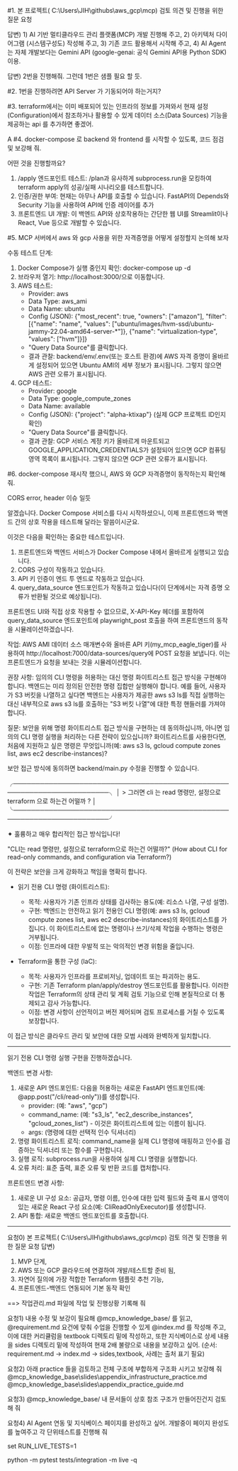 #1. 본 프로젝트( C:\Users\JIH\githubs\aws_gcp\mcp\) 검토 의견 및 진행을 위한 질문 요청 

답변) 1) AI 기반 멀티클라우드 관리 플랫폼(MCP) 개발 진행해 주고, 2) 아키텍처 다이어그램 (시스템구성도) 작성해 주고, 3) 기존 코드 활용해서 시작해 주고, 4) AI Agent 는 자체 개발보다는 Gemini API (google-genai: 공식 Gemini API용 Python SDK) 이용.

답변) 2번을 진행해줘. 그런데 1번은 샘플 필요 할 듯.


#2. 1번을 진행하려면 API Server 가 기동되어야 하는거지?

#3. terraform에서는 이미 배포되어 있는 인프라의 정보를 가져와서 현재 설정(Configuration)에서 참조하거나 활용할 수 있게 데이터 소스(Data Sources) 기능을 제공하는 api 를 추가하면 좋겠어. 

A
#4. docker-compose 로 backend 와 frontend 를 시작할 수 있도록, 코드 점검 및 보강해 줘.

어떤 것을 진행할까요?

   1. /apply 엔드포인트 테스트: /plan과 유사하게 subprocess.run을 모킹하여 terraform apply의
      성공/실패 시나리오를 테스트합니다.
   2. 인증/권한 부여: 현재는 아무나 API를 호출할 수 있습니다. FastAPI의 Depends와 Security
      기능을 사용하여 API에 인증 레이어를 추가
   3. 프론트엔드 UI 개발: 이 백엔드 API와 상호작용하는 간단한 웹 UI를 Streamlit이나 React, Vue
      등으로 개발할 수 있습니다.

#5. MCP 서버에서 aws 와 gcp 사용을 위한 자격증명을 어떻게 설정할지 논의해 보자


  수동 테스트 단계:

   1. Docker Compose가 실행 중인지 확인: docker-compose up -d
   2. 브라우저 열기: http://localhost:3000/으로 이동합니다.
   3. AWS 테스트:
       * Provider: aws
       * Data Type: aws_ami
       * Data Name: ubuntu
       * Config (JSON): {"most_recent": true, "owners": ["amazon"], "filter": [{"name": "name", "values": 
         ["ubuntu/images/hvm-ssd/ubuntu-jammy-22.04-amd64-server-*"]}, {"name": "virtualization-type", "values": ["hvm"]}]}
       * "Query Data Source"를 클릭합니다.
       * 결과 관찰: backend/env/.env(또는 호스트 환경)에 AWS 자격 증명이 올바르게 설정되어 있으면 Ubuntu AMI의 세부 정보가 표시됩니다.
         그렇지 않으면 AWS 관련 오류가 표시됩니다.
   4. GCP 테스트:
       * Provider: google
       * Data Type: google_compute_zones
       * Data Name: available
       * Config (JSON): {"project": "alpha-ktixap"} (실제 GCP 프로젝트 ID인지 확인)
       * "Query Data Source"를 클릭합니다.
       * 결과 관찰: GCP 서비스 계정 키가 올바르게 마운트되고 GOOGLE_APPLICATION_CREDENTIALS가 설정되어 있으면 GCP 컴퓨팅 영역 목록이
         표시됩니다. 그렇지 않으면 GCP 관련 오류가 표시됩니다.

         
#6. docker-compose 재시작 했으니, AWS 와 GCP 자격증명이 동작하는지 확인해 줘. 
      

 CORS error, header 이슈 일듯


  알겠습니다. Docker Compose 서비스를 다시 시작하셨으니, 이제 프론트엔드와 백엔드 간의 상호 작용을
  테스트해 달라는 말씀이시군요.

  이것은 다음을 확인하는 중요한 테스트입니다.
   1. 프론트엔드와 백엔드 서비스가 Docker Compose 내에서 올바르게 실행되고 있습니다.
   2. CORS 구성이 작동하고 있습니다.
   3. API 키 인증이 엔드 투 엔드로 작동하고 있습니다.
   4. query_data_source 엔드포인트가 작동하고 있습니다(이 단계에서는 자격 증명 오류가 반환될 것으로
      예상됩니다).

  프론트엔드 UI와 직접 상호 작용할 수 없으므로, X-API-Key 헤더를 포함하여 query_data_source 엔드포인트에
  playwright_post 호출을 하여 프론트엔드의 동작을 시뮬레이션하겠습니다.

  작업: AWS AMI 데이터 소스 매개변수와 올바른 API 키(my_mcp_eagle_tiger)를 사용하여
  http://localhost:7000/data-sources/query에 POST 요청을 보냅니다. 이는 프론트엔드가 요청을 보내는 것을
  시뮬레이션합니다.



  
  권장 사항:
  임의의 CLI 명령을 허용하는 대신 명령 화이트리스트 접근 방식을 구현해야 합니다. 백엔드는 미리 정의된
  안전한 명령 집합만 실행해야 합니다. 예를 들어, 사용자가 S3 버킷을 나열하고 싶다면 백엔드는 사용자가
  제공한 aws s3 ls를 직접 실행하는 대신 내부적으로 aws s3 ls를 호출하는 "S3 버킷 나열"에 대한 특정
  핸들러를 가져야 합니다.

  질문:
  보안을 위해 명령 화이트리스트 접근 방식을 구현하는 데 동의하십니까, 아니면 임의의 CLI 명령 실행을
  처리하는 다른 전략이 있으십니까? 화이트리스트를 사용한다면, 처음에 지원하고 싶은 명령은 무엇입니까(예:
  aws s3 ls, gcloud compute zones list, aws ec2 describe-instances)?

  보안 접근 방식에 동의하면 backend/main.py 수정을 진행할 수 있습니다.

╭────────────────────────────────────────────────────────────────────────╮
│  > 그러면 cli 는 read 명령만, 설정으로 terraform 으로 하는건 어떨까 ?  │
╰────────────────────────────────────────────────────────────────────────╯

✦ 훌륭하고 매우 합리적인 접근 방식입니다!

  "CLI는 read 명령만, 설정으로 terraform으로 하는건 어떨까?" (How about CLI for read-only commands, and
  configuration via Terraform?)

  이 전략은 보안을 크게 강화하고 책임을 명확히 합니다.

   * 읽기 전용 CLI 명령 (화이트리스트):
       * 목적: 사용자가 기존 인프라 상태를 검사하는 용도(예: 리소스 나열, 구성 설명).
       * 구현: 백엔드는 안전하고 읽기 전용인 CLI 명령(예: aws s3 ls, gcloud compute zones list, aws ec2 
         describe-instances)의 화이트리스트를 가집니다. 이 화이트리스트에 없는 명령이나 쓰기/삭제 작업을
         수행하는 명령은 거부됩니다.
       * 이점: 인프라에 대한 우발적 또는 악의적인 변경 위험을 줄입니다.

   * Terraform을 통한 구성 (IaC):
       * 목적: 사용자가 인프라를 프로비저닝, 업데이트 또는 파괴하는 용도.
       * 구현: 기존 Terraform plan/apply/destroy 엔드포인트를 활용합니다. 이러한 작업은 Terraform의 상태
         관리 및 계획 검토 기능으로 인해 본질적으로 더 통제되고 감사 가능합니다.
       * 이점: 변경 사항이 선언적이고 버전 제어되며 검토 프로세스를 거칠 수 있도록 보장합니다.

  이 접근 방식은 클라우드 관리 및 보안에 대한 모범 사례와 완벽하게 일치합니다.

  ---

  읽기 전용 CLI 명령 실행 구현을 진행하겠습니다.

  백엔드 변경 사항:

   1. 새로운 API 엔드포인트: 다음을 허용하는 새로운 FastAPI 엔드포인트(예: @app.post("/cli/read-only"))를
      생성합니다.
       * provider: (예: "aws", "gcp")
       * command_name: (예: "s3_ls", "ec2_describe_instances", "gcloud_zones_list") - 이것은 화이트리스트에
         있는 이름이 됩니다.
       * args: (명령에 대한 선택적 인수 딕셔너리)
   2. 명령 화이트리스트 로직: command_name을 실제 CLI 명령에 매핑하고 인수를 검증하는 딕셔너리 또는 함수를
      구현합니다.
   3. 실행 로직: subprocess.run을 사용하여 실제 CLI 명령을 실행합니다.
   4. 오류 처리: 표준 출력, 표준 오류 및 반환 코드를 캡처합니다.

  프론트엔드 변경 사항:

   1. 새로운 UI 구성 요소: 공급자, 명령 이름, 인수에 대한 입력 필드와 출력 표시 영역이 있는 새로운 React
      구성 요소(예: CliReadOnlyExecutor)를 생성합니다.
   2. API 통합: 새로운 백엔드 엔드포인트를 호출합니다.

  ---

요청0) 본 프로젝트( C:\Users\JIH\githubs\aws_gcp\mcp\) 검토 의견 및 진행을 위한 질문 요청
  답변)
  1. MVP 단계,
  2. AWS 또는 GCP 클라우드에 연결하여 개발/테스트할 준비 됨,
  3. 자연어 질의에 가장 적합한 Terraform 템플릿 추천 기능,
  4. 프론트엔드-백엔드 연동되어 기본 동작 확인

  ==> 작업관리.md 파일에 작업 및 진행상황 기록해 줘


요청1) 내용 수정 및 보강이 필요해
  @mcp_knowledge_base/  를 읽고, @requirement.md 요건에 맞춰 수업을 진행할 수 있게 @index.md 를 작성해 주고, 이에 대한 커리큘럼을 textbook 디렉토리 밑에 작성하고, 또한 지식베이스로 상세 내용을 sides 디렉토리 밑에 작성하여 현재 2배 불량으로 내용을 보강하고 싶어. (순서: requirement.md -> index.md -> sides,textbook, 사례는 출처 표기 필요)


요청2) 아래 practice 들을 검토하고 전체 구조에 부합하게 구조화 시키고 보강해 줘 
  @mcp_knowledge_base\slides\appendix_infrastructure_practice.md
  @mcp_knowledge_base\slides\appendix_practice_guide.md

요청3) @mcp_knowledge_base/ 내 문서들이 상호 참조 구조가 만들어진건지 검토해 줘

요청4) AI Agent 연동 및 지식베이스 페이지를 완성하고 싶어. 개발중이 페이지 완성도를 높여주고 각 단위테스트를 진행해 줘 


set RUN_LIVE_TESTS=1


python -m pytest tests/integration -m live -q


